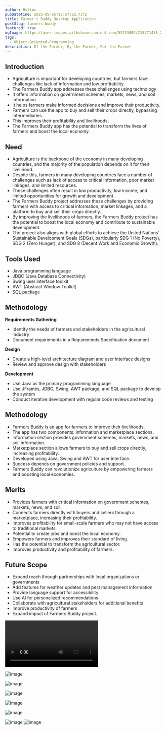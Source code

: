 ```yaml
---
author: Helios
pubDatetime: 2023-05-05T15:57:52.737Z
title: Farmer's Buddy Desktop Application
postSlug: farmers-buddy
featured: true
ogImage: https://user-images.githubusercontent.com/53733092/215771435-25408246-2309-4f8b-a781-1f3d93bdf0ec.png
tags:
  - Object-Oriented-Programming
description: Of the Farmer, By the Farmer, For the Farmer
---
```


## Introduction

- Agriculture is important for developing countries, but farmers face challenges like lack of information and low profitability.
- The Farmers Buddy app addresses these challenges using technology
- It offers information on government schemes, markets, news, and soil information.
- It helps farmers make informed decisions and improve their productivity.
- Farmers can use the app to buy and sell their crops directly, bypassing intermediaries.
- This improves their profitability and livelihoods.
- The Farmers Buddy app has the potential to transform the lives of farmers and boost the local economy.


## Need

- Agriculture is the backbone of the economy in many developing countries, and the majority of the population depends on it for their livelihood.
- Despite this, farmers in many developing countries face a number of challenges such as lack of access to critical information, poor market linkages, and limited resources.
- These challenges often result in low productivity, low income, and limited opportunities for growth and development.
- The Farmers Buddy project addresses these challenges by providing farmers with access to critical information, market linkages, and a platform to buy and sell their crops directly.
- By improving the livelihoods of farmers, the Farmers Buddy project has the potential to boost the local economy and contribute to sustainable development.
- The project also aligns with global efforts to achieve the United Nations' Sustainable Development Goals (SDGs), particularly SDG 1 (No Poverty), SDG 2 (Zero Hunger), and SDG 8 (Decent Work and Economic Growth).


## Tools Used

- Java programming language
- JDBC (Java Database Connectivity)
- Swing user interface toolkit
- AWT (Abstract Window Toolkit)
- SQL package

## Methodology

**Requirements Gathering**

- Identify the needs of farmers and stakeholders in the agricultural industry
- Document requirements in a Requirements Specification document

**Design**

- Create a high-level architecture diagram and user interface designs
- Review and approve design with stakeholders

**Development**

- Use Java as the primary programming language
- Use JFrames, JDBC, Swing, AWT package, and SQL package to develop the system
- Conduct iterative development with regular code reviews and testing

## Methodology

- Farmers Buddy is an app for farmers to improve their livelihoods.
- The app has two components: information and marketplace sections.
- Information section provides government schemes, markets, news, and soil information.
- Marketplace section allows farmers to buy and sell crops directly, increasing profitability.
- Developed using Java, Swing and AWT for user interface.
- Success depends on government policies and support.
- Farmers Buddy can revolutionize agriculture by empowering farmers and boosting local economies.

## Merits

- Provides farmers with critical information on government schemes, markets, news, and soil.
- Connects farmers directly with buyers and sellers through a marketplace, increasing their profitability.
- Improves profitability for small-scale farmers who may not have access to traditional markets.
- Potential to create jobs and boost the local economy.
- Empowers farmers and improves their standard of living.
- Has the potential to transform the agricultural sector.
- Improves productivity and profitability of farmers.

## Future Scope

- Expand reach through partnerships with local organizations or governments
- Add features for weather updates and pest management information
- Provide language support for accessibility
- Use AI for personalized recommendations
- Collaborate with agricultural stakeholders for additional benefits
- Improve productivity of farmers
- Expand impact of Farmers Buddy project.
    
![Watch the Complete VIDEO](https://github.com/Auriel3003/helios/raw/main/pics/WhatsApp%20Video%202023-05-05%20at%2011.15.51%20AM.mp4)

![image](https://user-images.githubusercontent.com/103866475/236385630-f2ddc363-a2e2-4a02-8245-e8755fc80281.png)

![image](https://user-images.githubusercontent.com/103866475/236385551-66f3d39c-7c87-4d16-89fa-8bbada51f731.png)

![image](https://user-images.githubusercontent.com/103866475/236385577-b0ff658b-d758-416a-b3e5-e1ee73a58c6d.png)

![image](https://user-images.githubusercontent.com/103866475/236385596-ae5d3215-07c7-4510-acb6-f317a2f251a9.png)

![image](https://user-images.githubusercontent.com/103866475/236385610-7f3f9cc7-241e-4544-aef5-2a41ec055768.png)

![image](https://user-images.githubusercontent.com/103866475/236385957-5dfb207d-76cc-43f1-b51c-30ef9a2c0fc5.png)
![image](https://user-images.githubusercontent.com/103866475/236385973-cfe403a2-79ad-4d97-8e4b-06d51045a9e3.png)








